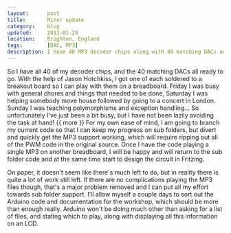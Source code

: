 ```yaml
---
layout:      post
title:       Minor update
category:    blog
updated:     2013-01-29
location:    Brighton, England
tags:        [DAC, MP3]
description: I have 40 MP3 decoder chips along with 40 matching DACs and ready to go
---
```


So I have all 40 of my decoder chips, and the 40 matching DACs all ready to go. With the help of Jason Hotchkiss, I got one of each soldered to a breakout board so I can play with them on a breadboard. Friday I was busy with general chores and things that needed to be done, Saturday I was helping somebody move house followed by going to a concert in London. Sunday I was teaching polymorphisms and exception handling... So unfortunately I've just been a bit busy, but I have not been lazily avoiding the task at hand!
{{ more }}
For my own ease of mind, I am going to branch my current code so that I can keep my progress on sub folders, but divert and quickly get the MP3 support working, which will require ripping out all of the PWM code in the original source. Once I have the code playing a single MP3 on another breadboard, I will be happy and will return to the sub folder code and at the same time start to design the circuit in Fritzing.

On paper, it doesn't seem like there's much left to do, but in reality there is quite a lot of work still left. If there are no complications playing the MP3 files though, that's a major problem removed and I can put all my effort towards sub folder support. I'll allow myself a couple days to sort out the Arduino code and documentation for the workshop, which should be more than enough really. Arduino won't be doing much other than asking for a list of files, and stating which to play, along with displaying all this information on an LCD.